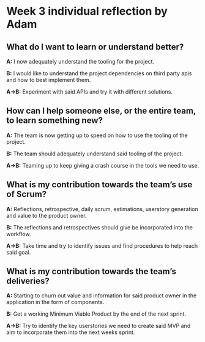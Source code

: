 # Week 3 individual reflection by Adam

## What do I want to learn or understand better?

**A:** I now adequately understand the tooling for the project.

**B:** I would like to understand the project dependencies on third party apis and how to best implement them.

**A->B:** Experiment with said APIs and try it with different solutions.

## How can I help someone else, or the entire team, to learn something new?

**A:** The team is now getting up to speed on how to use the tooling of the project.

**B:** The team should adequately understand said tooling of the project.

**A->B:** Teaming up to keep giving a crash course in the tools we need to use.

## What is my contribution towards the team’s use of Scrum?

**A:** Reflections, retrospective, daily scrum, estimations, userstory generation and value to the product owner.

**B:** The reflections and retrospectives should give be incorporated into the workflow.

**A->B:** Take time and try to identify issues and find procedures to help reach said goal.

## What is my contribution towards the team’s deliveries?

**A:** Starting to churn out value and information for said product owner in the application in the form of components.

**B:** Get a working Minimum Viable Product by the end of the next sprint.

**A->B:** Try to identify the key userstories we need to create said MVP and aim to incorporate them into the next weeks sprint.